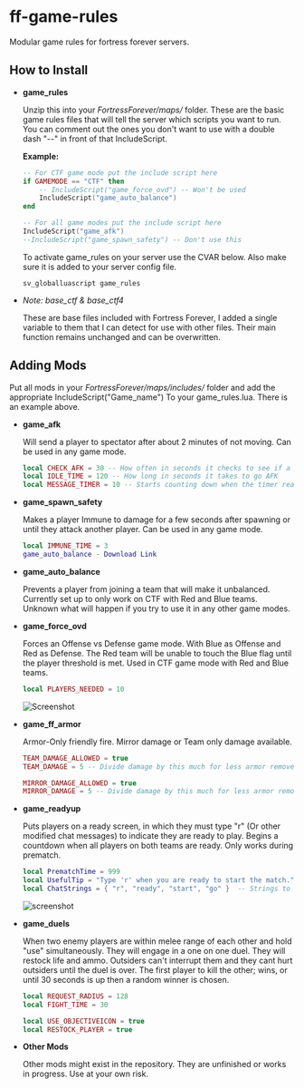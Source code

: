 # ff-game-rules
Modular game rules for fortress forever servers.


## How to Install
 * **game_rules**
 
   Unzip this into your *FortressForever/maps/* folder. These are the basic game rules files that will tell the server which scripts you    want to run. You can comment out the ones you don't want to use with a double dash "--" in front of that IncludeScript.

   **Example:**
   ```lua
   -- For CTF game mode put the include script here
   if GAMEMODE == "CTF" then
	   -- IncludeScript("game_force_ovd") -- Won't be used
	   IncludeScript("game_auto_balance")
   end
   
   -- For all game modes put the include script here
   IncludeScript("game_afk")
   --IncludeScript("game_spawn_safety") -- Don't use this
   ```
   To activate game_rules on your server use the CVAR below. Also make sure it is added to your server config file.
   ```
   sv_globalluascript game_rules
   ```
* *Note: base_ctf & base_ctf4*

   These are base files included with Fortress Forever, I added a single variable to them that I can detect for use with other files.   Their main function remains unchanged and can be overwritten.

## Adding Mods

Put all mods in your *FortressForever/maps/includes/* folder and add the appropriate IncludeScript("Game_name") To your game_rules.lua. There is an example above.
 * **game_afk**

   Will send a player to spectator after about 2 minutes of not moving. Can be used in any game mode.
   ```lua
   local CHECK_AFK = 30 -- How often in seconds it checks to see if a player is AFK
   local IDLE_TIME = 120 -- How long in seconds it takes to go AFK
   local MESSAGE_TIMER = 10 -- Starts counting down when the timer reaches this number
   ```
* **game_spawn_safety**

   Makes a player Immune to damage for a few seconds after spawning or until they attack another player. Can be used in any game mode.
   ```lua
   local IMMUNE_TIME = 3
   game_auto_balance - Download Link
   ```
* **game_auto_balance**

   Prevents a player from joining a team that will make it unbalanced. Currently set up to only work on CTF with Red and Blue teams.   Unknown what will happen if you try to use it in any other game modes.

* **game_force_ovd**

   Forces an Offense vs Defense game mode. With Blue as Offense and Red as Defense. The Red team will be unable to touch the Blue flag until the player threshold is met. Used in CTF game mode with Red and Blue teams. 
   ```lua
   local PLAYERS_NEEDED = 10
   ```
   ![Screenshot](http://i58.tinypic.com/k3181s.png)

* **game_ff_armor**

   Armor-Only friendly fire. Mirror damage or Team only damage available.
   ```lua
   TEAM_DAMAGE_ALLOWED = true
   TEAM_DAMAGE = 5 -- Divide damage by this much for less armor removed.
   
   MIRROR_DAMAGE_ALLOWED = true
   MIRROR_DAMAGE = 5 -- Divide damage by this much for less armor removed.
   ```
   
* **game_readyup**

   Puts players on a ready screen, in which they must type "r" (Or other modified chat messages) to indicate they are ready to play.  Begins a countdown when all players on both teams are ready. Only works during prematch.
   ```lua
   local PrematchTime = 999
   local UsefulTip = "Type 'r' when you are ready to start the match."
   local ChatStrings = { "r", "ready", "start", "go" }  -- Strings to use for a player to accept being ready
   ```
   ![screenshot](http://oi57.tinypic.com/eh0hgh.jpg)
   
* **game_duels**

   When two enemy players are within melee range of each other and hold "use" simultaneously. They will engage in a one on one duel. They will restock life and ammo. Outsiders can't interrupt them and they cant hurt outsiders until the duel is over. The first player to kill the other; wins, or until 30 seconds is up then a random winner is chosen. 
   ```lua
   local REQUEST_RADIUS = 128
   local FIGHT_TIME = 30

   local USE_OBJECTIVEICON = true
   local RESTOCK_PLAYER = true
   ```
   
* **Other Mods**

   Other mods might exist in the repository. They are unfinished or works in progress. Use at your own risk. 
